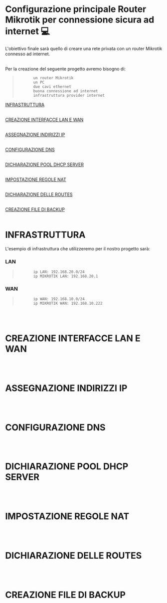 # Configurazione principale Router Mikrotik per connessione sicura ad internet :computer:
L'obiettivo finale sarà quello di creare una rete privata con un router Mikrotik connesso ad internet.<br>
<br>

Per la creazione del seguente progetto avremo bisogno di:
>            un router Mikrotik
>            un PC
>            due cavi ethernet
>            buona connessione ad internet
>            infrastruttura provider internet

[INFRASTRUTTURA](#INFRASTRUTTURA)<br><br>

[CREAZIONE INTERFACCE LAN E WAN](#CREAZIONE-INTERFACCE-LAN-E-WAN)<br><br>

[ASSEGNAZIONE INDIRIZZI IP](#ASSEGNAZIONE-INDIRIZZI-IP)<br><br>

[CONFIGURAZIONE DNS](#CONFIGURAZIONE-DNS)<br><br>

[DICHIARAZIONE POOL DHCP SERVER](#DICHIARAZIONE-POOL-DHCP-SERVER)<br><br>

[IMPOSTAZIONE REGOLE NAT](#IMPOSTAZIONE-REGOLE-NAT)<br><br>

[DICHIARAZIONE DELLE ROUTES](#DICHIARAZIONE-DELLE-ROUTES)<br><br>

[CREAZIONE FILE DI BACKUP](#CREAZIONE-FILE-DI-BACKUP)<br><br>

# INFRASTRUTTURA
L'esempio di infrastruttura che utilizzeremo per il nostro progetto sarà:<br>


### LAN
>            ip LAN: 192.168.20.0/24
>            ip MIKROTIK LAN: 192.168.20.1


### WAN
>            ip WAN: 192.168.10.0/24
>            ip MIKROTIK WAN: 192.168.10.222

<br><br>

# CREAZIONE INTERFACCE LAN E WAN

<br><br>

# ASSEGNAZIONE INDIRIZZI IP

<br><br>

# CONFIGURAZIONE DNS

<br><br>

# DICHIARAZIONE POOL DHCP SERVER

<br><br>

# IMPOSTAZIONE REGOLE NAT

<br><br>

# DICHIARAZIONE DELLE ROUTES

<br><br>

# CREAZIONE FILE DI BACKUP

<br><br>
